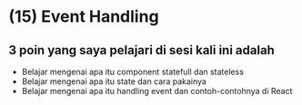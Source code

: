 # (15) Event Handling

## 3 poin yang saya pelajari di sesi kali ini adalah

- Belajar mengenai apa itu component statefull dan stateless
- Belajar mengenai apa itu state dan cara pakainya
- Belajar mengenai apa itu handling event dan contoh-contohnya di React

